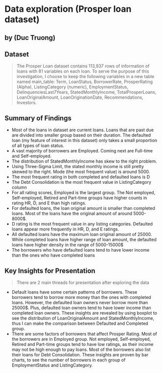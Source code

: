 # Data exploration (Prosper loan dataset)
## by (Duc Truong)


## Dataset

> The Prosper Loan dataset contains 113,937 rows of information of loans with 81 variables on each loan. To serve the purpose of this investigation, I choose to keep the following variables in a new table named main_table: Term, LoanStatus, BorrowerRate, ProsperRating (Alpha), ListingCategory (numeric), EmploymentStatus, DelinquenciesLast7Years, StatedMonthlyIncome, TotalProsperLoans, LoanOriginalAmount, LoanOriginationDate, Recommendations, Investors.


## Summary of Findings

- Most of the loans in dataset are current loans. Loans that are past due are divided into smaller group based on their duration. The defaulted loan (my feature of interest in this dataset) only takes a small proportion of all types of loan status.
- A vast majority of borrowers are Employed. Coming next are Full-time and Self-employed.
- The distribution of StatedMonthlyIncome has skew to the right problem.
- Using Three-Sigma Limit, the stated monthly income is still pretty skewed to the right. Mode (the most frequent value) is around 5000.
- The most frequent rating in both completed and defaulted loans is D
- The Debt Consolidation is the most frequent value in ListingCategory column
- For all rating scores, Employed is the largest group. The Not employed, Self-employed, Retired and Part-time groups have higher counts in rating HR, D, and E than high ratings.
- For defaulted loans, the loan original amount is smaller than completed loans. Most of the loans have the original amount of around 5000-8000$.
- D rating is the most frequent value in any listing categories. Defaulted loans appear more frequently in HR, D, and E ratings.
- All defaulted loans have the maximum loan original amount of 25000. While completed loans have higher range of loan amount, the defaulted loans have higher density in the range of 5000-15000$
- The borrowers who have defaulted loans tend to have lower income than the ones who have completed loans




## Key Insights for Presentation

> There are 2 main threads for presentation after exploring the data
- Default loans have some certain patterns of borrowers. These borrowers tend to borrow more money than the ones with completed loans. However, the defaulted loan owners never borrow more than 25000$. Plus, defaulted loan owners tend to have lower income than completed loan owners. These insights are revealed by using boxplot to see the distribution of LoanOriginalAmount and StatedMonthlyIncome, thus I can make the comparison between Defaulted and Completed group.
- There are some factors of borrowers that affect Prosper Rating. Most of the borrowers are in Employed group. Not employed, Self-employed, Retired and Part-time groups tend to have low ratings, as their income may not be high enough to pay loans. Most of the borrowers also list their loans for Debt Consolidation. These insights are proven by bar charts, to see the number of borrowers in each group of EmploymentStatus and ListingCategory. 

